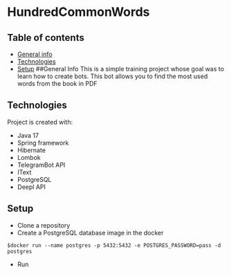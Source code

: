 # HundredCommonWords
## Table of contents
* [General info](#general-info)
* [Technologies](#technologies)
* [Setup](#setup)
##General Info
This is a simple training project whose goal was to learn how to create bots. This bot allows you to find the most used words from the book in PDF

## Technologies
Project is created with:
* Java 17
* Spring framework
* Hibernate
* Lombok
* TelegramBot API
* IText
* PostgreSQL
* Deepl API

## Setup
* Clone a repository
* Create a PostgreSQL database image in the docker
```
$docker run --name postgres -p 5432:5432 -e POSTGRES_PASSWORD=pass -d postgres
```
* Run
